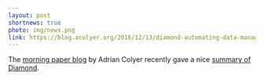 ```yaml
---
layout: post
shortnews: true
photo: img/news.png
link: https://blog.acolyer.org/2016/12/13/diamond-automating-data-management-and-storage-for-wide-area-reactive-applications/
---
```


The [morning paper blog](https://blog.acolyer.org/) by Adrian Colyer
recently gave a nice
[summary of Diamond](https://blog.acolyer.org/2016/12/13/diamond-automating-data-management-and-storage-for-wide-area-reactive-applications/).
